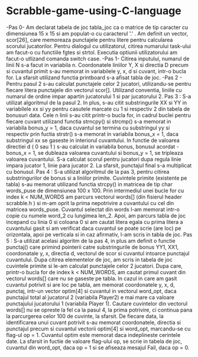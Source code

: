 # Scrabble-game-using-C-language

-Pas 0-
	Am declarat tabela de joc tabla_joc ca o matrice de tip caracter
cu dimensiunea 15 x 15 si am populat-o cu caracterul '.' . 
	Am definit un vector, scor[26], care memoreaza punctajele 
pentru litere pentru calcularea scorului jucatorilor.
	Pentru dialogul cu utilizatorul, citirea numarului task-ului 
am facut-o cu functiile fgtes si strtol. 
	Executia optiunii utilizatorului am facut-o utlizand comanda switch case.
-Pas 1-
	Citirea inputului, numarul de linii N s-a facut in variabila n.
	Coordonatele liniilor Y, X si directia D precum si cuvantul primit s-au memorat in variabilele y, x, d si
cuvant, intr-o bucla for.
	La sfarsit utilizand functia printboard s-a afisat tabla de joc.
 -Pas 2 -
	Pentru pasul 2 s-au calculat punctajele celor 2 jucatori,
utilizandu-se pentru fiecare litera punctajele din vectorul scor[].
	Utilizand conventia, liniile cu numarul de ordine impar apartin jucatorului 1 
si par jucatorului 2.
Pas 3 :
	S-a utilizat algoritmul de la pasul 2.
	In plus, s-au citit substringurile XX si YY in variabilele xx si yy
pentru casutele marcate cu 1 si respectiv 2 din tabela de bonusuri data.
	Cele n linii s-au citit printr-o bucla for, in cadrul buclei pentru fiecare cuvant utilizand
functia strncpy() si strcmp() s-a memorat in variabila bonus_y = 1, daca cuvantul se termina cu
substringul yy si respectiv prin fuctia strstr() s-a memorat in variabila bonus_x = 1,
daca substringul xx se gaseste in interiorul cuvantului.
	In functie de valoarea directiei d ( 0 sau 1 ) s-au calculat in variabila bonus, 
bonusul acordat - bonus_x = 1, se dubleaza valoarea cuvantului si 
bonus_y = 1, se tripleaza valoarea cuvantului.
	S-a calculat scorul pentru jucatori dupa regula linie impara jucator 1,
linie para jucator 2.
	La sfarsit, punctajul final s-a multiplicat cu bonusul.
Pas 4 :
	S-a utilizat algoritmul de la pas 3, pentru citirea substringurilor de 
bonus si a liniilor primite. 
	Cuvintele primite (existente pe tabla) s-au memorat utilizand functia strcpy()
in matricea de tip char words_puse de dimensiunea 100 x 100. 
	Prin intermediul unei bucle for cu index k < NUM_WORDS am parcurs vectorul words[]
(din fisierul header scrabble.h ) si m-am oprit la prima nepotrivire a cuvantului
cu cel din matricea words_puse.
	Cuvantul selectat din words l-am memorat intr-o copie cu numele word_2 cu lungimea len_2.
	Apoi, am parcurs tabla de joc incepand cu linia 0 si coloana 0 
si am cautat litera egala cu prima litera a cuvantului gasit si am verificat daca cuvantul se poate scrie
(are loc) pe orizontala, apoi pe verticala si in caz afirmativ,
l-am scris in tabla de joc.
Pas 5 :
	S-a utilizat acelasi algoritm de la pas 4, in plus am definit o functie punctaj() care primind 
pointerii catre substringurile de bonus YY1, XX1, coordonatale y, x, directia d, vectorul de scor 
si cuvantul intoarce punctajul cuvantului.
	Dupa citirea elementelor de joc, am scris in tabela de joc cuvintele primite si 
le-am calculat punctajele celor 2 jucatori. 
	Dupa care, printr-o bucla for de index k < NUM_WORDS, am cautat primul cuvant din vectorul words[] care
nu se gaseste pe tabla.
	In cazul in care am gasit cuvantul potrivit si are loc pe tabla, am memorat
coordonatele y, x, d, punctaj, intr-un vector optim[4] si cuvantul in vectorul word_opt, daca punctajul total al jucatorul 2 
(variabila Player2) e mai mare ca valoare punctajului jucatorului 1 (variabila Player 1).
	Cautare cuvintelor din vectorul words[] nu se opreste la fel ca la pasul 4, la prima potrivire,
ci continua pana la parcurgerea celor 100 de cuvinte, la sfarsit.
	De fiecare data, la identificarea unui cuvant potrivit s-au memorat coordonatele, directia si punctajul precum si cuvantul 
vectorii optim[4] si word_opt, marcandu-se cu flag-ul op = 1.
	Cuvantul optim este memorat daca indeplineste cerintele date.
        La sfarsit in fuctie de valoare flag-ului op, se scrie in tabela de joc, cuvantul din word_opt, daca op = 1 si
se afiseaza mesajul Fail, daca op = 0.

